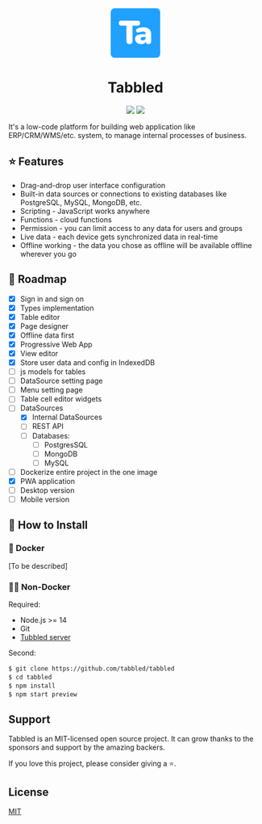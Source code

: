 <div align="center" width="100%">
    <img src="./public/icon.png" width="98" alt="" />
</div>
<h1 align="center">
  Tabbled
</h1>

<div align="center" width="100%">
<img src="https://img.shields.io/github/last-commit/tabbled/tabbled" /></a>
<a target="_blank" href="https://github.com/louislam/uptime-kuma"><img src="https://img.shields.io/github/stars/tabbled" /></a>
</div>

It's a low-code platform for building web application like ERP/CRM/WMS/etc. system, to manage internal processes of business.


## ⭐ Features

* Drag-and-drop user interface configuration
* Built-in data sources or connections to existing databases like PostgreSQL, MySQL, MongoDB, etc.
* Scripting - JavaScript works anywhere
* Functions - cloud functions
* Permission - you can limit access to any data for users and groups
* Live data - each device gets synchronized data in real-time
* Offline working - the data you chose as offline will be available offline wherever you go

## 🌿 Roadmap

- [x] Sign in and sign on
- [x] Types implementation
- [x] Table editor
- [x] Page designer
- [x] Offline data first
- [x] Progressive Web App
- [x] View editor
- [x] Store user data and config in IndexedDB
- [ ] js models for tables
- [ ] DataSource setting page
- [ ] Menu setting page
- [ ] Table cell editor widgets
- [ ] DataSources 
  - [x] Internal DataSources
  - [ ] REST API
  - [ ] Databases:
    - [ ] PostgresSQL
    - [ ] MongoDB
    - [ ] MySQL  
- [ ] Dockerize entire project in the one image
- [x] PWA application
- [ ] Desktop version
- [ ] Mobile version

## 🚀 How to Install

### 🐳 Docker

[To be described]

### 💪🏻 Non-Docker

Required:
- Node.js >= 14
- Git
- [Tubbled server](https://github.com/tabbled/tabbled-server)

Second:
```bash
$ git clone https://github.com/tabbled/tabbled
$ cd tabbled
$ npm install
$ npm start preview
```

## 	Support

Tabbled is an MIT-licensed open source project. It can grow thanks to the sponsors and support by the amazing backers.

If you love this project, please consider giving a ⭐.

## License

[MIT](https://github.com/tabbled/tabbled/LICENSE)
